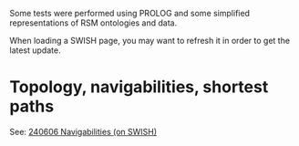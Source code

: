 Some tests were performed using PROLOG and some simplified representations of RSM ontologies and data.

When loading a SWISH page, you may want to refresh it in order to get the latest update.

# Topology, navigabilities, shortest paths
See: [240606 Navigabilities (on SWISH)](https://swish.swi-prolog.org/p/240606%20Navigabilities.pl)
